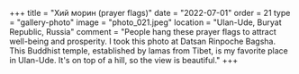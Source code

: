 +++
title = "Хий морин (prayer flags)"
date = "2022-07-01"
order = 21
type = "gallery-photo"
image = "photo_021.jpeg"
location = "Ulan-Ude, Buryat Republic, Russia"
comment = "People hang these prayer flags to attract well-being and prosperity. I took this photo at Datsan Rinpoche Bagsha. This Buddhist temple, established by lamas from Tibet, is my favorite place in Ulan-Ude. It's on top of a hill, so the view is beautiful."
+++
